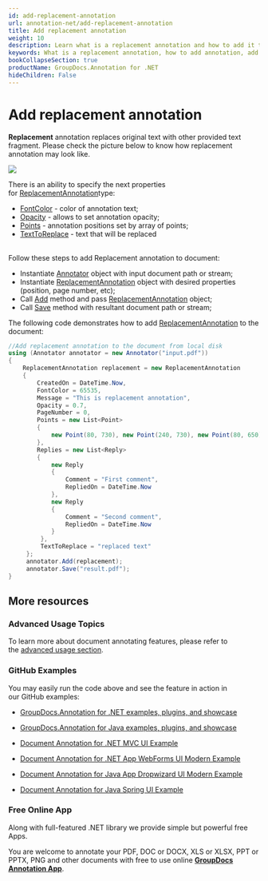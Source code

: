 ```yaml
---
id: add-replacement-annotation
url: annotation-net/add-replacement-annotation
title: Add replacement annotation
weight: 10
description: Learn what is a replacement annotation and how to add it to a document programmatically using GroupDocs.Annotation for .NET.
keywords: What is a replacement annotation, how to add annotation, add replacement annotation
bookCollapseSection: true
productName: GroupDocs.Annotation for .NET
hideChildren: False
---
```


# Add replacement annotation

**Replacement** annotation replaces original text with other provided text fragment. Please check the picture below to know how replacement annotation may look like. 

![](annotation-net/developer-guide/basic-usage/add-annotation-to-the-document/add-replacement-annotation/85426291.png)

There is an ability to specify the next properties for [ReplacementAnnotation](https://apireference.groupdocs.com/net/annotation/groupdocs.annotation.models.annotationmodels/replacementannotation)type:

*   [FontColor](https://apireference.groupdocs.com/annotation/net/groupdocs.annotation.models.annotationmodels/replacementannotation/properties/fontcolor) - color of annotation text;
*   [Opacity](https://apireference.groupdocs.com/annotation/net/groupdocs.annotation.models.annotationmodels/replacementannotation/properties/opacity) \- allows to set annotation opacity;
*   [Points](https://apireference.groupdocs.com/annotation/net/groupdocs.annotation.models.annotationmodels/replacementannotation/properties/points) - annotation positions set by array of points;
*   [TextToReplace](https://apireference.groupdocs.com/annotation/net/groupdocs.annotation.models.annotationmodels/replacementannotation/properties/texttoreplace) - text that will be replaced   
     

Follow these steps to add Replacement annotation to document: 

*   Instantiate [Annotator](https://apireference.groupdocs.com/net/annotation/groupdocs.annotation/annotator) object with input document path or stream;
*   Instantiate [ReplacementAnnotation](https://apireference.groupdocs.com/net/annotation/groupdocs.annotation.models.annotationmodels/replacementannotation) object with desired properties (position, page number, etc);
*   Call [Add](https://apireference.groupdocs.com/net/annotation/groupdocs.annotation/annotator/methods/add) method and pass [ReplacementAnnotation](https://apireference.groupdocs.com/net/annotation/groupdocs.annotation.models.annotationmodels/replacementannotation) object;
*   Call [Save](https://apireference.groupdocs.com/net/annotation/groupdocs.annotation/annotator/methods/save/index) method with resultant document path or stream;

  

The following code demonstrates how to add [ReplacementAnnotation](https://apireference.groupdocs.com/net/annotation/groupdocs.annotation.models.annotationmodels/replacementannotation) to the document:

```csharp
//Add replacement annotation to the document from local disk
using (Annotator annotator = new Annotator("input.pdf"))
{
	ReplacementAnnotation replacement = new ReplacementAnnotation
    {
    	CreatedOn = DateTime.Now,
        FontColor = 65535,
        Message = "This is replacement annotation",
        Opacity = 0.7,
        PageNumber = 0,
        Points = new List<Point>
        {
        	new Point(80, 730), new Point(240, 730), new Point(80, 650), new Point(240, 650)
        },
        Replies = new List<Reply>
        {
        	new Reply
            {
            	Comment = "First comment",
                RepliedOn = DateTime.Now
            },
            new Reply
            {
                Comment = "Second comment",
                RepliedOn = DateTime.Now
            }
         },
         TextToReplace = "replaced text"
     };
     annotator.Add(replacement);
     annotator.Save("result.pdf");
}
```

## More resources

### Advanced Usage Topics

To learn more about document annotating features, please refer to the [advanced usage section](https://docs.groupdocs.com/display/annotationnet/Advanced+usage).

### GitHub Examples

You may easily run the code above and see the feature in action in our GitHub examples:

*   [GroupDocs.Annotation for .NET examples, plugins, and showcase](https://github.com/groupdocs-annotation/GroupDocs.Annotation-for-.NET)
    
*   [GroupDocs.Annotation for Java examples, plugins, and showcase](https://github.com/groupdocs-annotation/GroupDocs.Annotation-for-Java)
    
*   [Document Annotation for .NET MVC UI Example](https://github.com/groupdocs-annotation/GroupDocs.Annotation-for-.NET-MVC) 
    
*   [Document Annotation for .NET App WebForms UI Modern Example](https://github.com/groupdocs-annotation/GroupDocs.Annotation-for-.NET-WebForms)
    
*   [Document Annotation for Java App Dropwizard UI Modern Example](https://github.com/groupdocs-annotation/GroupDocs.Annotation-for-Java-Dropwizard)
    
*   [Document Annotation for Java Spring UI Example](https://github.com/groupdocs-annotation/GroupDocs.Annotation-for-Java-Spring)
    

### Free Online App

Along with full-featured .NET library we provide simple but powerful free Apps.

You are welcome to annotate your PDF, DOC or DOCX, XLS or XLSX, PPT or PPTX, PNG and other documents with free to use online **[GroupDocs Annotation App](https://products.groupdocs.app/annotation)**.

